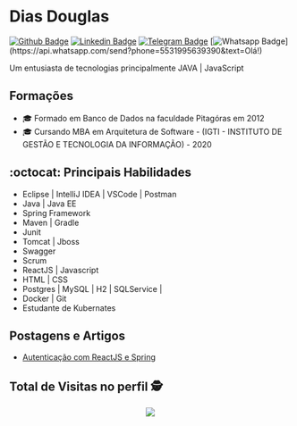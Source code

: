 # Dias Douglas 


[![Github Badge](https://img.shields.io/badge/-Github-000?style=flat-square&logo=Github&logoColor=white&link=https://github.com/douglasjava/)](https://github.com/douglasjava/)
[![Linkedin Badge](https://img.shields.io/badge/-LinkedIn-blue?style=flat-square&logo=Linkedin&logoColor=white&link=https://www.linkedin.com/in/douglas-m-dias/)](https://www.linkedin.com/in/douglas-m-dias/)
[![Telegram Badge](https://img.shields.io/badge/-Telegram-1ca0f1?style=flat-square&labelColor=1ca0f1&logo=telegram&logoColor=white&link=https://t.me/douglasdiasjava)](https://t.me/douglasdiasjava)
[![Whatsapp Badge](https://img.shields.io/badge/-Whatsapp-4CA143?style=flat-square&labelColor=4CA143&logo=whatsapp&logoColor=white&link=https://api.whatsapp.com/send?phone=5571993410330&text=Olá!)](https://api.whatsapp.com/send?phone=5531995639390&text=Olá!)


Um entusiasta de tecnologias principalmente JAVA | JavaScript

## Formações
- 🎓 Formado em Banco de Dados na faculdade Pitagóras em 2012
- 🎓 Cursando MBA em Arquitetura de Software - (IGTI - INSTITUTO DE GESTÃO E TECNOLOGIA DA INFORMAÇÃO) - 2020


## :octocat:  Principais Habilidades
- Eclipse | IntelliJ IDEA | VSCode | Postman 
- Java | Java EE
- Spring Framework
- Maven | Gradle
- Junit 
- Tomcat | Jboss 
- Swagger 
- Scrum 
- ReactJS | Javascript
- HTML | CSS
- Postgres | MySQL | H2 | SQLService | 
- Docker | Git
- Estudante de Kubernates


## Postagens e Artigos
- [Autenticação com ReactJS e Spring](https://www.linkedin.com/pulse/autentica%C3%A7%C3%A3o-com-jwt-spring-boot-e-reactjs-douglas-dias/)

## Total de Visitas no perfil :detective: <br>
 <p align="center"> 
   <img alingn="center" src="https://profile-counter.glitch.me/douglasjava/count.svg" />
 </p>
